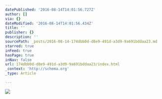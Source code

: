```yaml
---
datePublished: '2016-08-14T14:01:56.727Z'
author: []
via: {}
dateModified: '2016-08-14T14:01:56.434Z'
title: ''
publisher: {}
description: ''
sourcePath: _posts/2016-08-14-174dbb0d-d8e9-491d-a3d9-9a691bddaa23.md
starred: true
inFeed: true
hasPage: true
inNav: false
url: 174dbb0d-d8e9-491d-a3d9-9a691bddaa23/index.html
_context: 'http://schema.org'
_type: Article

---
```

![](https://s3-us-west-2.amazonaws.com/the-grid-img/p/fd7b013cca8a59263b8acd64124f985780a94d3d.png)